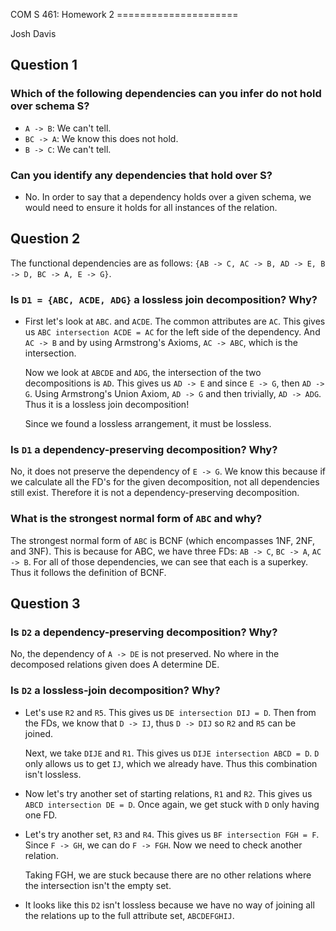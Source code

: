 COM S 461: Homework 2 =====================

Josh Davis

## Question 1

### Which of the following dependencies can you infer do not hold over schema S?

- `A -> B`: We can't tell.
- `BC -> A`: We know this does not hold.
- `B -> C`: We can't tell.

### Can you identify any dependencies that hold over S?

- No. In order to say that a dependency holds over a given schema, we would need
  to ensure it holds for all instances of the relation.

## Question 2

The functional dependencies are as follows: `{AB -> C, AC -> B, AD -> E, B -> D,
BC -> A, E -> G}`.

### Is `D1 = {ABC, ACDE, ADG}` a lossless join decomposition? Why?

- First let's look at `ABC`. and `ACDE`. The common attributes are `AC`. This
  gives us `ABC intersection ACDE = AC` for the left side of the dependency. And
  `AC -> B` and by using Armstrong's Axioms, `AC -> ABC`, which is the
  intersection.

  Now we look at `ABCDE` and `ADG`, the intersection of the two decompositions
  is `AD`. This gives us `AD -> E` and since `E -> G`, then `AD -> G`. Using
  Armstrong's Union Axiom, `AD -> G` and then trivially, `AD -> ADG`. Thus it is
  a lossless join decomposition!

  Since we found a lossless arrangement, it must be lossless.

### Is `D1` a dependency-preserving decomposition? Why?

No, it does not preserve the dependency of `E -> G`. We know this because if we
calculate all the FD's for the given decomposition, not all dependencies still
exist. Therefore it is not a dependency-preserving decomposition.

### What is the strongest normal form of `ABC` and why?

The strongest normal form of `ABC` is BCNF (which encompasses 1NF, 2NF, and
3NF). This is because for ABC, we have three FDs: `AB -> C`, `BC -> A`, `AC ->
B`. For all of those dependencies, we can see that each is a superkey. Thus it
follows the definition of BCNF.

## Question 3

### Is `D2` a dependency-preserving decomposition? Why?

No, the dependency of `A -> DE` is not preserved. No where in the decomposed
relations given does A determine DE.

### Is `D2` a lossless-join decomposition? Why?

- Let's use `R2` and `R5`. This gives us `DE intersection DIJ = D`. Then from
  the FDs, we know that `D -> IJ`, thus `D -> DIJ` so `R2` and `R5` can be
  joined.

  Next, we take `DIJE` and `R1`. This gives us `DIJE intersection ABCD = D`. `D`
  only allows us to get `IJ`, which we already have. Thus this combination isn't
  lossless.

- Now let's try another set of starting relations, `R1` and `R2`. This gives us
  `ABCD intersection DE = D`. Once again, we get stuck with `D` only having one
  FD.

- Let's try another set, `R3` and `R4`. This gives us `BF intersection FGH = F`.
  Since `F -> GH`, we can do `F -> FGH`. Now we need to check another relation.

  Taking FGH, we are stuck because there are no other relations where the
  intersection isn't the empty set.

- It looks like this `D2` isn't lossless because we have no way of joining all
  the relations up to the full attribute set, `ABCDEFGHIJ`.
